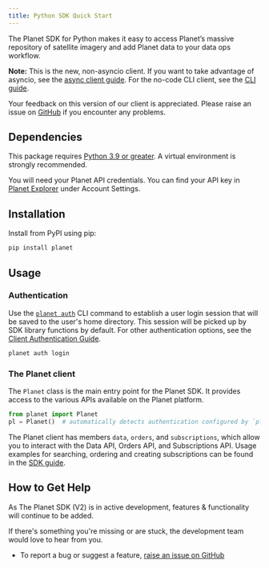 ```yaml
---
title: Python SDK Quick Start
---
```


The Planet SDK for Python makes it easy to access Planet’s massive repository of satellite imagery and add Planet
data to your data ops workflow.

**Note:** This is the new, non-asyncio client. If you want to take advantage of asyncio, see the [async client guide](../python/async-sdk-guide.md). For the no-code CLI client, see the [CLI guide](../cli/cli-guide.md).

Your feedback on this version of our client is appreciated. Please raise an issue on [GitHub](https://github.com/planetlabs/planet-client-python/issues) if you encounter any problems.

## Dependencies

This package requires [Python 3.9 or greater](https://python.org/downloads/). A virtual environment is strongly recommended.

You will need your Planet API credentials. You can find your API key in [Planet Explorer](https://planet.com/explorer) under Account Settings.

## Installation

Install from PyPI using pip:

```bash
pip install planet
```

## Usage

### Authentication

Use the [`planet auth`](../../cli/cli-reference/#auth) CLI command to establish
a user login session that will be saved to the user's home directory. This
session will be picked up by SDK library functions by default.  For other
authentication options, see the [Client Authentication Guide](../auth/auth-overview.md).

```bash
planet auth login
```

### The Planet client

The `Planet` class is the main entry point for the Planet SDK. It provides access to the various APIs available on the Planet platform.

```python
from planet import Planet
pl = Planet()  # automatically detects authentication configured by `planet auth login`
```

The Planet client has members `data`, `orders`, and `subscriptions`, which allow you to interact with the Data API, Orders API, and Subscriptions API. Usage examples for searching, ordering and creating subscriptions can be found in the [SDK guide](../python/sdk-guide.md).

## How to Get Help

As The Planet SDK (V2) is in active development, features & functionality will continue to be added.

If there's something you're missing or are stuck, the development team would love to hear from you.

  - To report a bug or suggest a feature, [raise an issue on GitHub](https://github.com/planetlabs/planet-client-python/issues/new)
